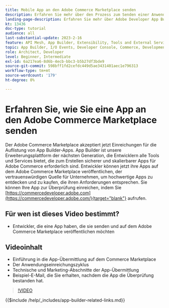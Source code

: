 ```yaml
---
title: Mobile App an den Adobe Commerce Marketplace senden
description: Erfahren Sie mehr über den Prozess zum Senden einer Anwendung an die Commerce Marketplace.
landing-page-description: Erfahren Sie mehr über Adobe Developer App Builder und darüber, wie Sie eine App an den Commerce Marketplace senden.
kt: 13436
doc-type: tutorial
audience: all
last-substantial-update: 2023-2-16
feature: API Mesh, App Builder, Extensibility, Tools and External Services
topic: App Builder, I/O Events, Developer Console, Commerce, Development, Integrations
role: Architect, Developer
level: Beginner, Intermediate
exl-id: 6a217ea6-8d6b-4ecb-bbc3-b5b27df3bde9
source-git-commit: 598bff1fd2cefdc449d5ae3431401aec1e796313
workflow-type: tm+mt
source-wordcount: '179'
ht-degree: 0%

---
```


# Erfahren Sie, wie Sie eine App an den Adobe Commerce Marketplace senden

Der Adobe Commerce Marketplace akzeptiert jetzt Einreichungen für die Auflistung von App Builder-Apps. App Builder ist unsere Erweiterungsplattform der nächsten Generation, die Entwicklern alle Tools und Services bietet, die zum Erstellen sicherer und skalierbarer Apps für Adobe Commerce erforderlich sind. Entwickler können jetzt ihre Apps auf dem Adobe Commerce Marketplace veröffentlichen, der vertrauenswürdigen Quelle für Unternehmen, um hochwertige Apps zu entdecken und zu kaufen, die ihren Anforderungen entsprechen. Sie können Ihre App zur Überprüfung einreichen, indem Sie [https://commercedeveloper.adobe.com](https://commercedeveloper.adobe.com/){target="blank"} aufrufen.

## Für wen ist dieses Video bestimmt?

* Entwickler, die eine App haben, die sie senden und auf dem Adobe Commerce Marketplace veröffentlichen möchten

## Videoinhalt

* Einführung in die App-Übermittlung auf dem Commerce Marketplace
* Der Anwendungseinreichungszyklus
* Technische und Marketing-Abschnitte der App-Übermittlung
* Beispiel-E-Mail, die Sie erhalten, nachdem die App die Überprüfung bestanden hat.

>[!VIDEO](https://video.tv.adobe.com/v/3447353?captions=ger)

{{$include /help/_includes/app-builder-related-links.md}}
